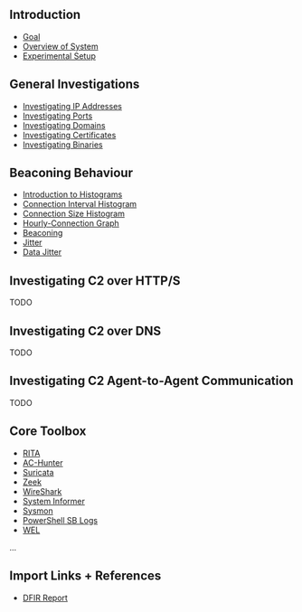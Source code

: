 ## Introduction
- [Goal](./00_introduction/00_goal.md)
- [Overview of System](./00_introduction/01_system.md)
- [Experimental Setup](./00_introduction/02_setup.md)

## General Investigations
- [Investigating IP Addresses](./02_general/00_ips.md)
- [Investigating Ports](./02_general/01_ports.md)
- [Investigating Domains](./02_general/02_domains.md)
- [Investigating Certificates](./02_general/03_certs.md)
- [Investigating Binaries](./02_general/04_binaries.md)

## Beaconing Behaviour
- [Introduction to Histograms](./03_beacon/00_histograms.md)
- [Connection Interval Histogram](./03_beacon/01_histograms_interval.md)
- [Connection Size Histogram](./03_beacon/02_histograms_size.md)
- [Hourly-Connection Graph](./03_beacon/03_hourly.md)
- [Beaconing](./03_beacon/04_beacon.md)
- [Jitter](./03_beacon/05_jitter.md)
- [Data Jitter](./03_beacon/06_data_jitter.md)



## Investigating C2 over HTTP/S
TODO

## Investigating C2 over DNS
TODO

## Investigating C2 Agent-to-Agent Communication
TODO

## Core Toolbox
- [RITA](./01_core/rita/moc.md)
- [AC-Hunter](./01_core/ach/moc.md)
- [Suricata](./01_core/suricata/moc.md)
- [Zeek](./01_core/zeek/moc.md)
- [WireShark](./01_core/wireshark/moc.md)
- [System Informer](./01_core/sysinformer/moc.md)
- [Sysmon](./01_core/sysmon/moc.md)
- [PowerShell SB Logs](./01_core/ps_sb_logs/moc.md)
- [WEL](./01_core/wel_logs/moc.md)




...


## Import Links + References
- [DFIR Report](https://thedfirreport.com)

